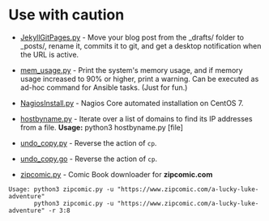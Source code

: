 # Use with caution

- [JekyllGitPages.py](https://github.com/kavishgr/MiniHacks/blob/master/JekyllGitPages.py) - Move your blog post from the _drafts/ folder to _posts/, rename it, commits it to git, and get a desktop notification when the URL is active.

- [mem_usage.py](https://github.com/kavishgr/MiniHacks/blob/master/mem_usage.py) - Print the system's memory usage, and if memory usage increased to 90% or higher, print a warning. Can be executed as ad-hoc command for Ansible tasks. (Just for fun.)

- [NagiosInstall.py](https://github.com/kavishgr/MiniHacks/blob/master/NagiosInstall.py) - Nagios Core automated installation on CentOS 7.

- [hostbyname.py](https://github.com/kavishgr/MiniHacks/blob/master/hostbyname.py) - Iterate over a list of domains to find its IP addresses from a file. **Usage:** python3 hostbyname.py [file]

- [undo_copy.py](https://github.com/kavishgr/MiniHacks/blob/master/undo_copy.py) - Reverse the action of `cp`.

- [undo_copy.go](https://github.com/kavishgr/MiniHacks/blob/master/undo_copy.go) - Reverse the action of `cp`.

- [zipcomic.py](https://github.com/kavishgr/MiniHacks/blob/master/zipcomic.py) - Comic Book downloader for **zipcomic.com**

```shell
Usage: python3 zipcomic.py -u "https://www.zipcomic.com/a-lucky-luke-adventure"
	   python3 zipcomic.py -u "https://www.zipcomic.com/a-lucky-luke-adventure" -r 3:8
```

